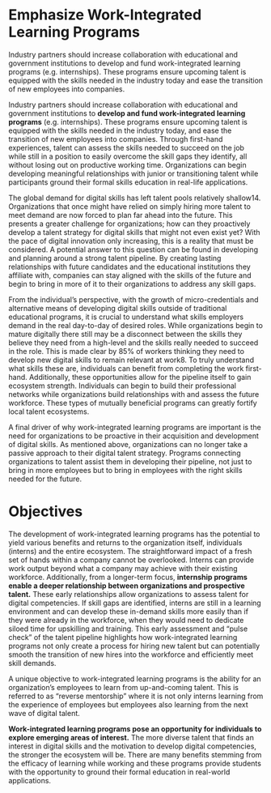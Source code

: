 # Emphasize Work-Integrated Learning Programs
Industry partners should increase collaboration with educational and government institutions to develop and fund work-integrated learning programs (e.g. internships). These programs ensure upcoming talent is equipped with the skills needed in the industry today and ease the transition of new employees into companies.

Industry partners should increase collaboration with educational and government institutions to **develop and fund work-integrated learning programs** (e.g. internships). These programs ensure upcoming talent is equipped with the skills needed in the industry today, and ease the transition of new employees into companies. Through first-hand experiences, talent can assess the skills needed to succeed on the job while still in a position to easily overcome the skill gaps they identify, all without losing out on productive working time. Organizations can begin developing meaningful relationships with junior or transitioning talent while participants ground their formal skills education in real-life applications.

The global demand for digital skills has left talent pools relatively shallow14. Organizations that once might have relied on simply hiring more talent to meet demand are now forced to plan far ahead into the future. This presents a greater challenge for organizations; how can they proactively develop a talent strategy for digital skills that might not even exist yet? With the pace of digital innovation only increasing, this is a reality that must be considered. A potential answer to this question can be found in developing and planning around a strong talent pipeline. By creating lasting relationships with future candidates and the educational institutions they affiliate with, companies can stay aligned with the skills of the future and begin to bring in more of it to their organizations to address any skill gaps.

From the individual’s perspective, with the growth of micro-credentials and alternative means of developing digital skills outside of traditional educational programs, it is crucial to understand what skills employers demand in the real day-to-day of desired roles. While organizations begin to mature digitally there still may be a disconnect between the skills they believe they need from a high-level and the skills really needed to succeed in the role. This is made clear by 85% of workers thinking they need to develop new digital skills to remain relevant at work8. To truly understand what skills these are, individuals can benefit from completing the work first-hand. Additionally, these opportunities allow for the pipeline itself to gain ecosystem strength. Individuals can begin to build their professional networks while organizations build relationships with and assess the future workforce. These types of mutually beneficial programs can greatly fortify local talent ecosystems.

A final driver of why work-integrated learning programs are important is the need for organizations to be proactive in their acquisition and development of digital skills. As mentioned above, organizations can no longer take a passive approach to their digital talent strategy. Programs connecting organizations to talent assist them in developing their pipeline, not just to bring in more employees but to bring in employees with the right skills needed for the future.

# Objectives
The development of work-integrated learning programs has the potential to yield various benefits and returns to the organization itself, individuals (interns) and the entire ecosystem. The straightforward impact of a fresh set of hands within a company cannot be overlooked. Interns can provide work output beyond what a company may achieve with their existing workforce. Additionally, from a longer-term focus, **internship programs enable a deeper relationship between organizations and prospective talent.** These early relationships allow organizations to assess talent for digital competencies. If skill gaps are identified, interns are still in a learning environment and can develop these in-demand skills more easily than if they were already in the workforce, when they would need to dedicate siloed time for upskilling and training. This early assessment and “pulse check” of the talent pipeline highlights how work-integrated learning programs not only create a process for hiring new talent but can potentially smooth the transition of new hires into the workforce and efficiently meet skill demands.

A unique objective to work-integrated learning programs is the ability for an organization’s employees to learn from up-and-coming talent. This is referred to as “reverse mentorship” where it is not only interns learning from the experience of employees but employees also learning from the next wave of digital talent.

**Work-integrated learning programs pose an opportunity for individuals to explore emerging areas of interest.** The more diverse talent that finds an interest in digital skills and the motivation to develop digital competencies, the stronger the ecosystem will be. There are many benefits stemming from the efficacy of learning while working and these programs provide students with the opportunity to ground their formal education in real-world applications.



